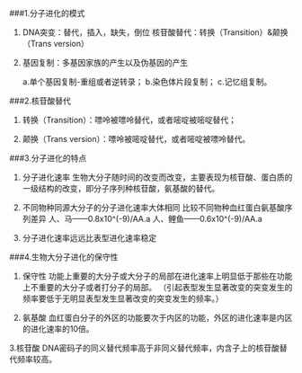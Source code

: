 ###1.分子进化的模式

1. DNA突变：替代，插入，缺失，倒位
核苷酸替代：转换（Transition）&颠换（Trans version）

2. 基因复制：多基因家族的产生以及伪基因的产生

    a.单个基因复制-重组或者逆转录；
    b.染色体片段复制；
    c.记忆组复制。
    
###2.核苷酸替代

1. 转换（Transition）：嘌呤被嘌呤替代，或者嘧啶被嘧啶替代；

2. 颠换（Trans version）：嘌呤被嘧啶替代，或者嘧啶被嘌呤替代。

###3.分子进化的特点
1. 分子进化速率
生物大分子随时间的改变而改变，主要表现为核苷酸、蛋白质的一级结构的改变，即分子序列种核苷酸，氨基酸的替代。

2. 不同物种同源大分子的分子进化速率大体相同
比较不同物种血红蛋白氨基酸序列差异
人、马——0.8x10^(-9)/AA.a
人、鲤鱼——0.6x10^(-9)/AA.a

3. 分子进化速率远远比表型进化速率稳定

###4.生物大分子进化的保守性
1. 保守性
功能上重要的大分子或大分子的局部在进化速率上明显低于那些在功能上不重要的大分子或者打分子的局部。
（引起表型发生显著改变的突变发生的频率要低于无明显表型发生显著改变的突变发生的频率。）

2. 氨基酸
血红蛋白分子的外区的功能要次于内区的功能，外区的进化速率是内区的进化速率的10倍。

3.核苷酸
DNA密码子的同义替代频率高于非同义替代频率，内含子上的核苷酸替代频率较高。

